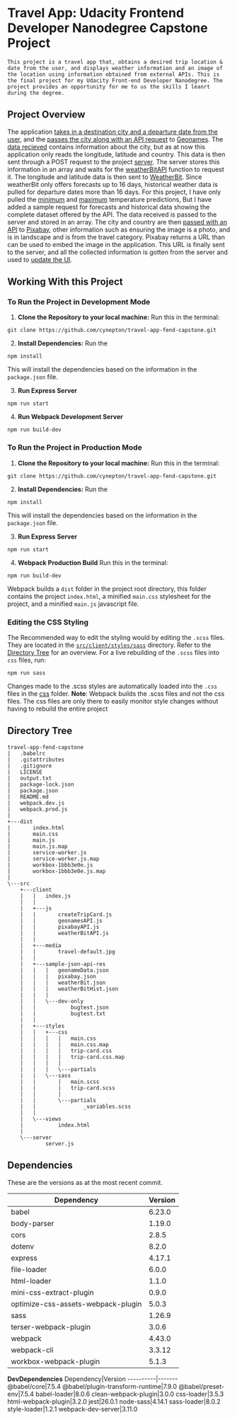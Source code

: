 # Travel App: Udacity Frontend Developer Nanodegree Capstone Project
    This project is a travel app that, obtains a desired trip location & date from the user, and displays weather information and an image of the location using information obtained from external APIs. This is the final project for my Udacity Front-end Developer Nanodegree. The project provides an opportunity for me to us the skills I leanrt during the degree.

## Project Overview
The application [takes in a destination city and a departure date from the user](src\client\views\index.html), and the [passes the city along with an API request](src\client\js\geonamesAPI.js) to [Geonames](http://www.geonames.org/export/web-services.html). 
The [data recieved](src\client\sample-json-api-res\geonameData.json) contains information about the city, but as at now this application only reads the longitude, latitude and country. 
This data is then sent through a POST request to the project [server](src\server\server.js). The server stores this information in an array and waits for the [weatherBitAPI](src\client\js\weatherBitAPI.js) function to request it.
The longitude and latitude data is then sent to [WeatherBit](https://www.weatherbit.io/account/create). Since weatherBit only offers forecasts up to 16 days, historical weather data is pulled for departure dates more than 16 days. 
For this project, I have only pulled the [minimum](src\client\sample-json-api-res\weatherBit.json) and [maximum](src\client\sample-json-api-res\weatherBitHist.json) temperature predictions, But I have added a sample request for forecasts and historical data showing the complete dataset offered by the API.
The data received is passed to the server and stored in an array. 
The city and country are then [passed with an API](src\client\js\pixabayAPI.js) to [Pixabay](https://pixabay.com/api/docs/), other information such as ensuring the image is a photo, and is in landscape and is from the travel category. Pixabay returns a URL than can be used to embed the image in the application.
This URL is finally sent to the server, and all the collected information is gotten from the server and used to [update the UI](src\client\js\createTripCard.js). 

## Working With this Project

### To Run the Project in Development Mode
1. **Clone the Repository to your local machine:** 
Run this in the terminal:
```
git clone https://github.com/cynepton/travel-app-fend-capstone.git
```
2. **Install Dependencies:**
Run the 
```
npm install
```
This will install the dependencies based on the information in the `package.json` file.

3. **Run Express Server**
```
npm run start
```

4. **Run Webpack Development Server**
```
npm run build-dev
```

### To Run the Project in Production Mode
1. **Clone the Repository to your local machine:** 
Run this in the terminal:
```
git clone https://github.com/cynepton/travel-app-fend-capstone.git
```
2. **Install Dependencies:**
Run the 
```
npm install
```
This will install the dependencies based on the information in the `package.json` file.

3. **Run Express Server**
```
npm run start
```

4. **Webpack Production Build**
Run this in the terminal:
```
npm run build-dev
```
Webpack builds a `dist` folder in the project root directory, this folder contains the project `index.html`, a minified `main.css` stylesheet for the project, and a minified `main.js` javascript file. 

### Editing the CSS Styling
The Recommended way to edit the styling would by editing the `.scss` files. They are located in the [`src/client/styles/sass`](src/client/styles/sass) directory.
Refer to the [Directory Tree](#Directory-Tree) for an overview.
For a live rebuilding of the `.scss` files into `css` files, run:
```
npm run sass
```
Changes made to the .scss styles are automatically loaded into the `.css` files in the [css](src/client/styles/css) folder.
**Note**: Webpack builds the .scss files and not the css files. The css files are only there to easily monitor style changes without having to rebuild the entire project

## Directory Tree
```
travel-app-fend-capstone
|   .babelrc
|   .gitattributes
|   .gitignore
|   LICENSE
|   output.txt
|   package-lock.json
|   package.json
|   README.md
|   webpack.dev.js
|   webpack.prod.js
|   
+---dist
|       index.html
|       main.css
|       main.js
|       main.js.map
|       service-worker.js
|       service-worker.js.map
|       workbox-1bbb3e0e.js
|       workbox-1bbb3e0e.js.map
|                     
\---src
    +---client
    |   |   index.js
    |   |   
    |   +---js
    |   |       createTripCard.js
    |   |       geonamesAPI.js
    |   |       pixabayAPI.js
    |   |       weatherBitAPI.js
    |   |       
    |   +---media
    |   |       travel-default.jpg
    |   |       
    |   +---sample-json-api-res
    |   |   |   geonameData.json
    |   |   |   pixabay.json
    |   |   |   weatherBit.json
    |   |   |   weatherBitHist.json
    |   |   |   
    |   |   \---dev-only
    |   |           bugtest.json
    |   |           bugtest.txt
    |   |           
    |   +---styles
    |   |   +---css
    |   |   |   |   main.css
    |   |   |   |   main.css.map
    |   |   |   |   trip-card.css
    |   |   |   |   trip-card.css.map
    |   |   |   |   
    |   |   |   \---partials
    |   |   \---sass
    |   |       |   main.scss
    |   |       |   trip-card.scss
    |   |       |   
    |   |       \---partials
    |   |               _variables.scss
    |   |               
    |   \---views
    |           index.html
    |           
    \---server
            server.js
```

## Dependencies
These are the versions as at the most recent commit.

Dependency|Version
----------|-------
babel     |6.23.0
body-parser|1.19.0
cors|2.8.5
dotenv|8.2.0
express|4.17.1
file-loader|6.0.0
html-loader|1.1.0
mini-css-extract-plugin|0.9.0
optimize-css-assets-webpack-plugin|5.0.3
sass|1.26.9
terser-webpack-plugin|3.0.6
webpack|4.43.0
webpack-cli|3.3.12
workbox-webpack-plugin|5.1.3

**DevDependencies**
Dependency|Version
----------|-------
@babel/core|7.5.4
@babel/plugin-transform-runtime|7.9.0
@babel/preset-env|7.5.4
babel-loader|8.0.6
clean-webpack-plugin|3.0.0
css-loader|3.5.3
html-webpack-plugin|3.2.0
jest|26.0.1
node-sass|4.14.1
sass-loader|8.0.2
style-loader|1.2.1
webpack-dev-server|3.11.0
